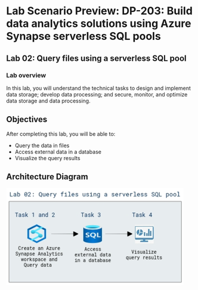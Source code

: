 # Lab Scenario Preview: DP-203: Build data analytics solutions using Azure Synapse serverless SQL pools

## Lab 02: Query files using a serverless SQL pool

### Lab overview

In this lab, you will understand the technical tasks to design and implement data storage; develop data processing; and secure, monitor, and optimize data storage and data processing.

## Objectives
  
After completing this lab, you will be able to:

- Query the data in files
- Access external data in a database
- Visualize the query results

## Architecture Diagram

   ![Azure portal with a cloud shell pane](./media/lab2.png)
